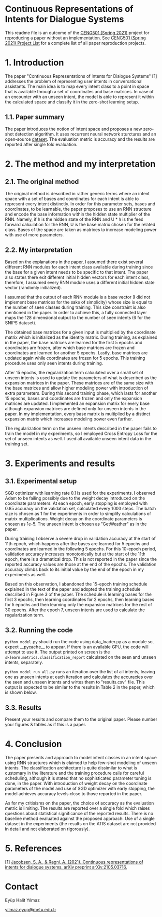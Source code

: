 # Continuous Representations of Intents for Dialogue Systems

This readme file is an outcome of the [CENG501 (Spring 2021)](http://kovan.ceng.metu.edu.tr/~sinan/DL/) project for reproducing a paper without an implementation. See [CENG501 (Spring 2021) Project List](https://github.com/sinankalkan/CENG501-Spring2021) for a complete list of all paper reproduction projects.

# 1. Introduction

The paper "Continuous Representations of Intents for Dialogue Systems" \[1\] addresses the problem of representing user intents in conversational assistants. The main idea is to map every intent class to a point in space that is available through a set of coordinates and base matrices. In case of an encounter with an unseen intent, the model is able to represent it within the calculated space and classify it in the zero-shot learning setup.

## 1.1. Paper summary

The paper introduces the notion of intent space and proposes a new zero-shot detection algorithm. It uses recurrent neural network sturctures and an open-source [dataset](https://github.com/sonos/nlu-benchmark). The evaluation metric is accuracy and the results are reported after single fold evaluation.

# 2. The method and my interpretation

## 2.1. The original method

The original method is described in rather generic terms where an intent space with a set of bases and coordinates for each intent is able to represent every intent distinctly. In order for this parameter sets, bases and coordinates, to be learnable, the paper proposes to use an RNN structure and encode the base information within the hidden state multiplier of the RNN. Namely, if h is the hidden state of the RNN and U * h is the feed forward calculation for the RNN, U is the base matrix chosen for the related class. Bases of the space are taken as matrices to increase modeling power with use of more parameters.

## 2.2. My interpretation 

Based on the explanations in the paper, I assumed there exist several different RNN modules for each intent class available during training since the base for a given intent needs to be specific to that intent. The paper also states there exit different initial hidden vectors for each intent class, therefore, I assumed every RNN module uses a different initial hidden state vector (randomly initialized).

I assumed that the output of each RNN module is a base vector (I did not implement base matrices for the sake of simplicity) whose size is equal to the number of seen classes during training. This size constraint is also mentioned in the paper. In order to achieve this, a fully connected layer maps the 128 dimensional output to the number of seen intents (6 for the SNIPS dataset).

The obtained base matrices for a given input is multiplied by the coordinate matrix which is initialized as the identity matrix. During training, as explained in the paper, the base matrices are learned for the first 5 epochs and coordinates are frozen, after which base matrices are frozen and coordinates are learned  for another 5 epochs. Lastly, base matrices are updated again while coordinates are frozen for 5 epochs. This training procedure uses only seen intents during training.

After 15 epochs, the regularization term calculated over a small set of unseen intents is used to update the parameters of what is described as the expansion matrices in the paper. These matrices are of the same size with the base matrices and allow higher modeling power with introduction of extra parameters. During this second training phase, which lasts for another 15 epochs, bases and coordinates are frozen and only the expansion matrices are updated. I implemented an expansion matrix for every base although expansion matrices are defined only for unseen intents in the paper. In my implementation, every base matrix is multiplied by a distinct expansion matrix which increases modeling power even further.

The regularization term on the unseen intents described in the paper fails to train the model in my experiments, so I employed Cross Entropy Loss for the set of unseen intents as well. I used all available unseen intent data in the training set.

# 3. Experiments and results

## 3.1. Experimental setup

SGD optimizer with learning rate 0.1 is used for the experiments. I observed Adam to be failing possibly due to the weight decay introduced on the coordinate parameters. At each epoch, early stopping is employed with 0.85 accuracy on the validation set, calculated every 1000 steps. The batch size is chosen as 1 for the experiments in order to simplify calculations of matrix multiplications. Weight decay on the coordinate parameters is chosen as 1e-5. The unseen intent is chosen as "GetWeather" as in the paper.

During training I observe a severe drop in validation accuracy at the start of 11th epoch, which happens after the bases are learned for 5 epochs and coordinates are learned in the following 5 epochs. For this 10-epoch period, validation accuracy increases monotonically but at the start of the 11th epoch, there is a dramatical drop. This is not reported in the paper since the reported accuracy values are those at the end of the epochs. The validation accuracy climbs back to its initial value by the end of the epoch in my experiments as well. 

Based on this observation, I abandoned the 15-epoch training schedule explained in the text of the paper and adopted the training schedule described in Figure 3 of the paper. The schedule is learning bases for the first 3 epochs, then learning coordinates for 2 epochs, then learning bases for 5 epochs and then learning only the expansion matrices for the rest of 30 epochs. After the epoch 7, unseen intents are used to calculate the regularization term.

## 3.2. Running the code

`python model.py` should run the code using data_loader.py as a module so, expect \_\_pycache\_\_ to appear. If there is an available GPU, the code will attempt to use it. The output printed on screen is the `sklearn.metrics.classification_report` calculated on the seen and unseen intents, separately.

`python model_run_all.py` runs an iteration over the list of all intents, leaving one as unseen intents at each iteration and calculates the accuracies over the seen and unseen intents and wirtes them to "results.csv" file. This output is expected to be similar to the results in Table 2 in the paper, which is shown below.

## 3.3. Results

Present your results and compare them to the original paper. Please number your figures & tables as if this is a paper.

# 4. Conclusion

The paper presents and approach to model intent classes in an intent space using RNN structures which is claimed to help few-shot modeling of unseen intents. The classification architecture is quite dissimilar to what is customary in the literature and the training procedure calls for careful scheduling, although it is stated that no sophisticated parameter tuning is done, in the paper. With introduction of weight decay on the coordinate parameters of the model and use of SGD optimizer with early stopping, the model achieves accuracy levels close to those reported in the paper. 

As for my critisisms on the paper, the choice of accuracy as the evaluation metric is limiting. The results are reported over a single fold which raises questions about statistical significance of the reported results. There is no baseline method evaluated against the proposed approach. Use of a single dataset in the experiments (the results on the ATIS dataset are not provided in detail and not elaborated on rigorously).

# 5. References

\[1\] [Jacobsen, S. A., & Ragni, A. (2021). Continuous representations of intents for dialogue systems. arXiv preprint arXiv:2105.03716.](https://arxiv.org/pdf/2105.03716.pdf)

# Contact

Eyüp Halit Yılmaz

yilmaz.eyup@metu.edu.tr
